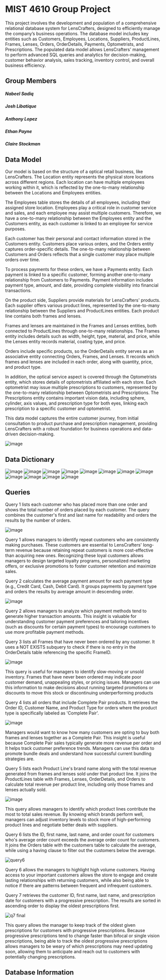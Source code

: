 
# MIST 4610 Group Project
This project involves the development and population of a comprehensive relational database system for LensCrafters, designed to efficiently manage the company’s business operations. The database model includes key entities such as Customers, Employees, Locations, Suppliers, ProductLines, Frames, Lenses, Orders, OrderDetails, Payments, Optometrists, and Prescriptions. The populated data model allows LensCrafters' management to perform advanced SQL queries and analytics for decision-making, customer behavior analysis, sales tracking, inventory control, and overall business efficiency.


## Group Members
##### Nabeel Sadiq
##### Josh Libatique
##### Anthony Lopez
##### Ethan Payne
##### Claire Stockman
## Data Model
Our model is based on the structure of a optical retail business, like LensCrafters. The Location entity represents the physical store locations across different regions. Each location can have multiple employees working within it, which is reflected by the one-to-many relationship between the Locations and Employees entities.

The Employees table stores the details of all employees, including their assigned store location. Employees play a critical role in customer service and sales, and each employee may assist multiple customers. Therefore, we have a one-to-many relationship between the Employees entity and the Customers entity, as each customer is linked to an employee for service purposes.

Each customer has their personal and contact information stored in the Customers entity. Customers place various orders, and the Orders entity captures order-specific details. The one-to-many relationship between Customers and Orders reflects that a single customer may place multiple orders over time.

To process payments for these orders, we have a Payments entity. Each payment is linked to a specific customer, forming another one-to-many relationship from Customers to Payments. Payment information includes payment type, amount, and date, providing complete visibility into financial transactions.

On the product side, Suppliers provide materials for LensCrafters' products. Each supplier offers various product lines, represented by the one-to-many relationship between the Suppliers and ProductLines entities. Each product line contains both frames and lenses.

Frames and lenses are maintained in the Frames and Lenses entities, both connected to ProductLines through one-to-many relationships. The Frames entity includes details such as width, height, type, material, and price, while the Lenses entity records material, coating type, and price.

Orders include specific products, so the OrderDetails entity serves as an associative entity connecting Orders, Frames, and Lenses. It records which frames and lenses are included in each order, along with quantity, price, and product type.

In addition, the optical service aspect is covered through the Optometrists entity, which stores details of optometrists affiliated with each store. Each optometrist may issue multiple prescriptions to customers, represented by the one-to-many relationship between Optometrists and Prescriptions. The Prescriptions entity contains important vision data, including sphere, cylinder, axis values, and prescription type for both eyes, linking each prescription to a specific customer and optometrist.

This data model captures the entire customer journey, from initial consultation to product purchase and prescription management, providing LensCrafters with a robust foundation for business operations and data-driven decision-making.

![image](https://github.com/user-attachments/assets/6daedc7c-532e-4363-a237-6df8beeeeb38)




## Data Dictionary
![image](https://github.com/user-attachments/assets/6897fef7-9703-4ad2-a4f2-2d6fed6c55c6)
![image](https://github.com/user-attachments/assets/2d270a6a-04cf-41e1-b4fb-6674b90bfcf1)
![image](https://github.com/user-attachments/assets/71f60b33-f392-47d3-8fa7-51b57a48a963)
![image](https://github.com/user-attachments/assets/7066f4d0-8ca7-4cc8-adc7-3c95671ba91d)
![image](https://github.com/user-attachments/assets/8228a22f-3b35-4370-9e18-54bc95d78069)
![image](https://github.com/user-attachments/assets/bd1e5702-3241-4641-a38b-9aa3c3132d93)
![image](https://github.com/user-attachments/assets/751478c1-a769-4683-b9c9-423ef6150ee3)
![image](https://github.com/user-attachments/assets/40ef9f3f-e78c-499b-9699-a00dafbc8c50)
![image](https://github.com/user-attachments/assets/cc049267-7118-4891-8927-18084de19c78)
![image](https://github.com/user-attachments/assets/e615272a-d79f-4da2-a273-955f24cbb4ad)
![image](https://github.com/user-attachments/assets/6f257712-9658-4408-9a14-c638fd2a9c59)
![image](https://github.com/user-attachments/assets/c8af37c8-f1f3-4af9-9606-02a2a031558f)








## Queries
Query 1 lists each customer who has placed more than one order and shows the total number of orders placed by each customer. The query combines the customer's first and last name for readability and orders the results by the number of orders.

![image](https://github.com/user-attachments/assets/53191766-ac22-450a-8903-f22d3ad9849b)

Query 1 allows managers to identify repeat customers who are consistently making purchases. These customers are essential to LensCrafters' long-term revenue because retaining repeat customers is more cost-effective than acquiring new ones. Recognizing these loyal customers allows managers to design targeted loyalty programs, personalized marketing offers, or exclusive promotions to foster customer retention and maximize sales. 


Query 2 calculates the average payment amount for each payment type (e.g., Credit Card, Cash, Debit Card). It groups payments by payment type and orders the results by average amount in descending order.

![image](https://github.com/user-attachments/assets/d65d2aef-1c28-42fe-8eed-a6e790a0086d)

Query 2 allows managers to analyze which payment methods tend to generate higher transaction amounts. This insight is valuable for understanding customer payment preferences and tailoring incentives (such as discounts for certain payment types) to encourage customers to use more profitable payment methods.


Query 3 lists all Frames that have never been ordered by any customer. It uses a NOT EXISTS subquery to check if there is no entry in the OrderDetails table referencing the specific FrameID.

![image](https://github.com/user-attachments/assets/7a735104-97a4-4bc9-a6d4-6ff530386494)

This query is useful for managers to identify slow-moving or unsold inventory. Frames that have never been ordered may indicate poor customer demand, unappealing styles, or pricing issues. Managers can use this information to make decisions about running targeted promotions or discounts to move this stock or discontinuing underperforming products


Query 4 lists all orders that include Complete Pair products. It retrieves the Order ID, Customer Name, and Product Type for orders where the product type is specifically labeled as 'Complete Pair'.

![image](https://github.com/user-attachments/assets/d9a3988e-23bd-4631-964b-5df97f6fa9b1)


Managers would want to know how many customers are opting to buy both frames and lenses together as a Complete Pair. This insight is useful because Complete Pair sales typically generate more revenue per order and It helps track customer preference trends. Managers can use this data to promote bundle deals and understand how successful current bundling strategies are.

Query 5 lists each Product Line's brand name along with the total revenue generated from frames and lenses sold under that product line. It joins the ProductLines table with Frames, Lenses, OrderDetails, and Orders to calculate total revenue per product line, including only those frames and lenses actually sold.

![image](https://github.com/user-attachments/assets/ba938457-fb10-4081-b702-234105917eca)

This query allows managers to identify which product lines contribute the most to total sales revenue. By knowing which brands perform well, managers can adjust inventory levels to stock more of high-performing product lines and negotiate better deals with suppliers.

Query 6 lists the ID, first name, last name, and order count for customers who's average order count exceeds the average order count for customers. It joins the Orders table with the customers table to calculate the average, while using a having clause to filter out the customers below the average. 

![query6](https://github.com/user-attachments/assets/03042cd5-15ce-415a-8436-71baf6510fe8)

Query 6 allows the managers to highlight high volume customers. Having access to your important customers allows the store to engage and create lasting relationships with returning customers, while also being able to notice if there are patterns between frequent and infrequent customers. 

Query 7 retrieves the customer ID, first name, last name, and prescription date for customers with a progressive prescription. The results are sorted in ascending order to display the oldest prescriptions first.

![q7 final](https://github.com/user-attachments/assets/8f9ff385-93fa-4bc6-af0f-e5b0b3404477)

This query allows the manager to keep track of the oldest given prescriptions for customers with progressive prescriptions. Because progressive prescriptions tend to change faster than bifocal or single vision prescriptions, being able to track the oldest progressive prescriptions allows managers to be weary of which prescriptions may need updating soon, allowing them to anticipate and reach out to customers with potentially changing prescriptions.


## Database Information
